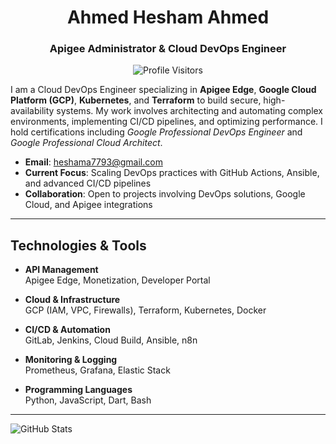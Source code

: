 <h1 align="center">Ahmed Hesham Ahmed</h1>
<h3 align="center">Apigee Administrator & Cloud DevOps Engineer</h3>

<p align="center">
  <img alt="Profile Visitors" src="https://gpvc.arturio.dev/HhmedHesham" />
</p>

<p>
I am a Cloud DevOps Engineer specializing in <strong>Apigee Edge</strong>, <strong>Google Cloud Platform (GCP)</strong>, <strong>Kubernetes</strong>, and <strong>Terraform</strong> to build secure, high-availability systems. My work involves architecting and automating complex environments, implementing CI/CD pipelines, and optimizing performance. I hold certifications including <em>Google Professional DevOps Engineer</em> and <em>Google Professional Cloud Architect</em>.
</p>

- **Email**: [heshama7793@gmail.com](mailto:heshama7793@gmail.com)  
- **Current Focus**: Scaling DevOps practices with GitHub Actions, Ansible, and advanced CI/CD pipelines  
- **Collaboration**: Open to projects involving DevOps solutions, Google Cloud, and Apigee integrations  

---

## Technologies & Tools

- **API Management**  
  Apigee Edge, Monetization, Developer Portal

- **Cloud & Infrastructure**  
  GCP (IAM, VPC, Firewalls), Terraform, Kubernetes, Docker

- **CI/CD & Automation**  
  GitLab, Jenkins, Cloud Build, Ansible, n8n

- **Monitoring & Logging**  
  Prometheus, Grafana, Elastic Stack

- **Programming Languages**  
  Python, JavaScript, Dart, Bash

---

<p>
  <img align="center" src="https://github-readme-stats.vercel.app/api?username=HhmedHesham&show_icons=true" alt="GitHub Stats" />
</p>
